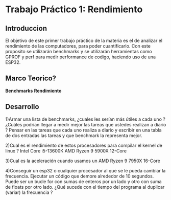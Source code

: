 # Trabajo Práctico 1: Rendimiento 
## Introduccion 
El objetivo de este primer trabajo práctico de la materia es el de analizar el rendimiento de las computadores, para poder cuantificarlo. Con este proposito se utilizarán benchmarks y se utilizarán herramientas como GPROF y perf para medir performance de codigo, haciendo uso de una ESP32.


## Marco Teorico?
**Benchmarks**
**Rendimiento**


## Desarrollo 


1)Armar una lista de benchmarks, ¿cuales les serían más útiles a cada uno ? ¿Cuáles podrían llegar a medir mejor las tareas que ustedes realizan a diario ?
Pensar en las tareas que cada uno realiza a diario y escribir en una tabla de dos entradas las tareas y que benchmark la representa mejor.

2)Cual es el rendimiento de estos procesadores para compilar el kernel de linux ?
	Intel Core i5-13600K
	AMD Ryzen 9 5900X 12-Core

3)Cual es la aceleración cuando usamos un AMD Ryzen 9 7950X 16-Core

4)Conseguir un esp32 o cualquier procesador al que se le pueda cambiar la frecuencia.
Ejecutar un código que demore alrededor de 10 segundos. Puede ser un bucle for con sumas de enteros por un lado y otro con suma de floats por otro lado.
¿Qué sucede con el tiempo del programa al duplicar (variar) la frecuencia ? 

